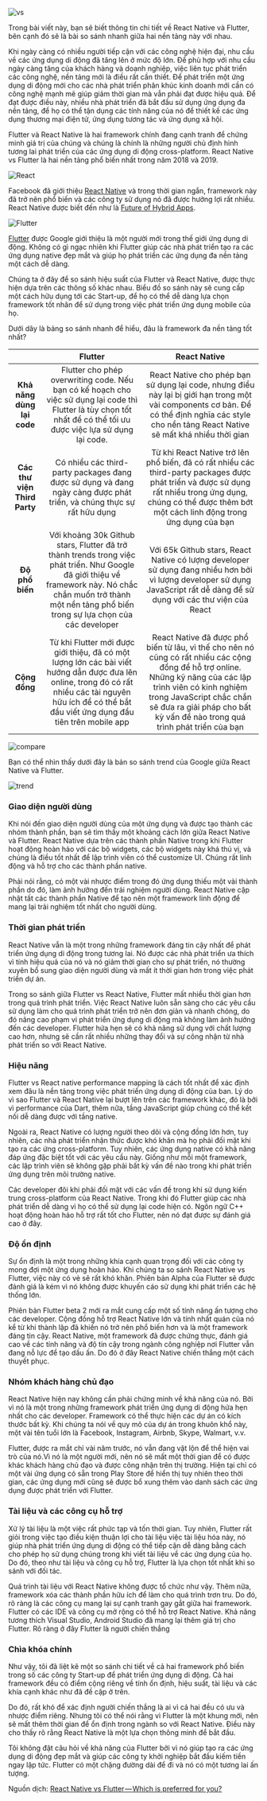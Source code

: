 ![vs](https://cdn-images-1.medium.com/max/1600/1*fou_uqXR9iFARotCwUPoOA.png)

Trong bài viết này, bạn sẽ biết thông tin chi tiết về React Native và Flutter, bên cạnh đó sẽ là bài so sánh nhanh giữa hai nền tảng này với nhau.

Khi ngày càng có nhiều người tiếp cận với các công nghệ hiện đại, nhu cầu về các ứng dụng di động đã tăng lên ở mức độ lớn. Để phù hợp với nhu cầu ngày càng tăng của khách hàng và doanh nghiệp, việc liên tục phát triển các công nghệ, nền tảng mới là điều rất cần thiết. Để phát triển một ứng dụng di động mới cho các nhà phát triển phân khúc kinh doanh mới cần có công nghệ mạnh mẽ giúp giảm thời gian mà vẫn phải đạt được hiệu quả. Để đạt được điều này, nhiều nhà phát triển đã bắt đầu sử dụng ứng dụng đa nền tảng, để họ có thể tận dụng các tính năng của nó để thiết kế các ứng dụng thương mại điện tử, ứng dụng tương tác và ứng dụng xã hội.

Flutter và React Native là hai framework chính đang cạnh tranh để chứng minh giá trị của chúng và chúng là chính là những người chủ định hình tương lai phát triển của các ứng dụng di động cross-platform. React Native vs Flutter là hai nền tảng phổ biến nhất trong năm 2018 và 2019.

![React](https://cdn-images-1.medium.com/max/1600/1*vIpkn3GgbJmA0wUw1gtCFw.png)

Facebook đã giới thiệu [React Native](https://www.oreilly.com/library/view/learning-react-native/9781491929049/ch01.html) và trong thời gian ngắn, framework này đã trở nên phổ biến và các công ty sử dụng nó đã được hưởng lợi rất nhiều. React Native được biết đến như là [Future of Hybrid Apps](https://technostacks.com/blog/react-native-hybrid-apps/).

![Flutter](https://cdn-images-1.medium.com/max/1600/1*jzzWUSXJ94dWK5lOLiRcbQ.png)

[Flutter](https://medium.freecodecamp.org/an-introduction-to-flutter-the-basics-9fe541fd39e2) được Google giới thiệu là một người mới trong thế giới ứng dụng di động. Không có gì ngạc nhiên khi Flutter giúp các nhà phát triển tạo ra các ứng dụng native đẹp mắt và giúp họ phát triển các ứng dụng đa nền tảng một cách dễ dàng.

Chúng ta ở đây để so sánh hiệu suất của Flutter và React Native, được thực hiện dựa trên các thông số khác nhau. Biểu đồ so sánh này sẽ cung cấp một cách hữu dụng tới các Start-up, để họ có thể dễ dàng lựa chọn framework tốt nhân để sử dụng trong việc phát triển ứng dụng mobile của họ.

Dưới dây là bảng so sánh nhanh để hiểu, đâu là framework đa nền tảng tốt nhất?

| | Flutter | React Native |
| :--------: |:--------: | :--------: |
| **Khả năng dùng lại code** | Flutter cho phép overwriting code. Nếu bạn có kế hoạch cho việc sử dụng lại code thì Flutter là tùy chọn tốt nhất để có thể tối ưu được việc lựa sử dụng lại code. | React Native cho phép bạn sử dụng lại code, nhưng điều này lại bị giới hạn trong một vài components cơ bản. Để có thể định nghĩa các style cho nền tảng React Native sẽ mất khá nhiều thời gian |
| **Các thư viện Third Party** | Có nhiều các third-party packages đang được sử dụng và đang ngày càng được phát triển, và chúng thực sự rất hữu dụng | Từ khi React Native trở lên phổ biến, đã có rất nhiều các third-party packages được phát triển và được sử dụng rất nhiều trong ứng dụng, chúng có thể được thêm bớt một cách linh động trong ứng dụng của bạn |
| **Độ phổ biến** | Với khoảng 30k Github stars, Flutter đã trở thành trends trong việc phát triển. Như Google đã giới thiệu về framework này. Nó chắc chắn muốn trở thành một nền tảng phổ biến trong sự lựa chọn của các developer | Với 65k Github stars, React Native có lượng developer sử dụng đang nhiều hơn bởi vì lượng developer sử dụng JavaScript rất dễ dàng để sử dụng với các thư viện của React |
| **Cộng đồng** | Từ khi Flutter mới được giới thiệu, đã có một lượng lớn các bài viết hướng dẫn được đưa lên online, trong đó có rất nhiều các tài nguyên hữu ích để có thể bắt đầu viết ứng dụng đầu tiên trên mobile app | React Native đã được phổ biến từ lâu, vì thế cho nên nó cũng có rất nhiều các cộng đồng để hỗ trợ online. Những kỹ năng của các lập trình viên có kinh nghiệm trong JavaScript chắc chắn sẽ đưa ra giải pháp cho bất kỳ vấn đề nào trong quá trình phát triển của bạn |

![compare](https://cdn-images-1.medium.com/max/1600/1*rWS4KEHGtqSKSe_TzBoI6A.png)

Bạn có thể nhìn thấy dưới đây là bản so sánh trend của Google giữa React Native và Flutter.

![trend](https://cdn-images-1.medium.com/max/1600/1*LVNHweME2ypz7sb-gNSpKA.png)

### Giao diện người dùng

Khi nói đến giao diện người dùng của một ứng dụng và được tạo thành các nhóm thành phần, bạn sẽ tìm thấy một khoảng cách lớn giữa React Native và Flutter. React Native dựa trên các thành phần Native trong khi Flutter hoạt động hoàn hảo với các bộ widgets, các bộ widgets này khá thú vị, và chúng là điều tốt nhất để lập trình viên có thể customize UI. Chúng rất linh động và hỗ trợ cho các thành phần native.

Phải nói rằng, có một vài nhược điểm trong đó ứng dụng thiếu một vài thành phần do đó, làm ảnh hưởng đến trải nghiệm người dùng. React Native cập nhật tất các thành phần Native để tạo nên một framework linh động để mang lại trải nghiệm tốt nhất cho người dùng.

### Thời gian phát triển
React Native vẫn là một trong những framework đáng tin cậy nhất để phát triển ứng dụng di động trong tương lai. Nó được các nhà phát triển ưa thích vì tính hiệu quả của nó và nó giảm thời gian cho sự phát triển, nó thường xuyên bổ sung giao diện người dùng và mất ít thời gian hơn trong việc phát triển dự án.

Trong so sánh giữa Flutter vs React Native, Flutter mất nhiều thời gian hơn trong quá trình phát triển. Việc React Native luôn sẵn sàng cho các yêu cầu sử dụng làm cho quá trình phát triển trở nên đơn giản và nhanh chóng, do đó nâng cao phạm vi phát triển ứng dụng di động mà không làm ảnh hưởng đến các developer. Flutter hứa hẹn sẽ có khả năng sử dụng với chất lượng cao hơn, nhưng sẽ cần rất nhiều những thay đổi và sự công nhận từ nhà phát triển so với React Native.

### Hiệu năng

Flutter vs React native performance mapping là cách tốt nhất để xác định xem đâu là nền tảng trong việc phát triển ứng dụng di động của ban. Lý do vì sao Flutter và React Native lại bượt lên trên các framework khác, đó là bởi vì performance của Dart, thêm nữa, tầng JavaScript giúp chúng có thể kết nối dễ dàng được với tầng native.

Ngoài ra, React Native có lượng người theo dõi và cộng đồng lớn hơn, tuy nhiên, các nhà phát triển nhận thức được khó khăn mà họ phải đối mặt khi tạo ra các ứng cross-platform. Tuy nhiên, các ứng dụng native có khả năng đáp ứng đặc biệt tốt với các yêu cầu này. Giống như mỗi một framework, các lập trình viên sẽ không gặp phải bất kỳ vấn đề nào trong khi phát triển ứng dụng trên môi trường native.

Các developer đôi khi phải đối mặt với các vấn đề trong khi sử dụng kiến trung cross-platform của React Native. Trong khi đó Flutter giúp các nhà phát triển dễ dàng vì họ có thể sử dụng lại code hiện có. Ngôn ngữ C++ hoạt động hoàn hảo hỗ trợ rất tốt cho Flutter, nên nó đạt được sự đánh giá cao ở đây.

### Độ ổn định

Sự ổn định là một trong những khía cạnh quan trọng đối với các công ty mong đợi một ứng dụng hoàn hảo. Khi chúng ta so sánh React Native vs Flutter, việc này có vẻ sẽ rất khó khăn. Phiên bản Alpha của Flutter sẽ được đánh giá là kém vì nó không được khuyến cáo sử dụng khi phát triển các hệ thống lớn.

Phiên bản Flutter beta 2 mới ra mắt cung cấp một số tính năng ấn tượng cho các developer. Cộng đồng hỗ trợ React Native lớn và tính nhất quán của nó kể từ khi thành lập đã khiến nó trở nên phổ biến hơn và là một framework đáng tin cậy. React Native, một framework đã được chứng thực, đánh giá cao về các tính năng và độ tin cậy trong ngành công nghiệp nơi Flutter vẫn đang nỗ lực để tạo dấu ấn. Do đó ở đây React Native chiến thắng một cách thuyết phục.

### Nhóm khách hàng chủ đạo

React Native hiện nay không cần phải chứng minh về khả năng của nó. Bởi vì nó là một trong những framework phát triển ứng dụng di động hứa hẹn nhất cho các developer. Framework có thể thực hiện các dự án có kích thước bất kỳ. Khi chúng ta nói về quy mô của dự án trong khuôn khổ này, một vài tên tuổi lớn là Facebook, Instagram, Airbnb, Skype, Walmart, v.v.

Flutter, được ra mắt chỉ vài năm trước, nó vẫn đang vật lộn để thể hiện vai trò của nó.Vì nó là một người mới, nên nó sẽ mất một thời gian để có được khác khách hàng chủ đạo và được công nhận trên thị trường. Hiện tại chỉ có một vài ứng dụng có sẵn trong Play Store để hiển thị tuy nhiên theo thời gian, các ứng dụng mới cũng sẽ được bổ xung thêm vào danh sách các ứng dụng được phát triển với Flutter.

### Tài liệu và các công cụ hỗ trợ

Xử lý tài liệu là một việc rất phức tạp và tốn thời gian. Tuy nhiên, Flutter rất giỏi trong việc tạo điều kiện thuận lợi cho tài liệu việc tài liệu hóa này, nó giúp nhà phát triển ứng dụng di động có thể tiếp cận dễ dàng bằng cách cho phép họ sử dụng chúng trong khi viết tài liệu về các ứng dụng của họ. Do đó, theo như tài liệu và công cụ hỗ trợ, Flutter là lựa chọn tốt nhất khi so sánh với đối tác.

Quá trình tài liệu với React Native không được tổ chức như vậy. Thêm nữa, framework xóa các thành phần hữu ích để làm cho quá trình trơn tru. Do đó, rõ ràng là các công cụ mang lại sự cạnh tranh gay gắt giữa hai framework. Flutter có các IDE và công cụ mở rộng có thể hỗ trợ React Native. Khả năng tương thích Visual Studio, Android Studio đã mang lại thêm giá trị cho Flutter. Rõ ràng ở đây Flutter là người chiến thắng

### Chìa khóa chính

Như vậy, tôi đã liệt kê một so sánh chi tiết về cả hai framework phổ biến trong số các công ty Start-up để phát triển ứng dụng di động. Cả hai framework đều có điểm cộng riêng về tính ổn định, hiệu suất, tài liệu và các khía cạnh khác như đã đề cập ở trên.

Do đó, rất khó để xác định người chiến thắng là ai vì cả hai đều có ưu và nhược điểm riêng. Nhưng tôi có thể nói rằng vì Flutter là một khung mới, nên sẽ mất thêm thời gian để ổn định trong ngành so với React Native. Điều này cho thấy rõ rằng React Native là một lựa chọn thông minh để bắt đầu.

Tôi không đặt câu hỏi về khả năng của Flutter bởi vì nó giúp tạo ra các ứng dụng di động đẹp mắt và giúp các công ty khởi nghiệp bắt đầu kiếm tiền ngay lập tức. Flutter có một chặng đường dài để đi và nó có một tương lai ấn tượng.


Nguồn dịch: [React Native vs Flutter — Which is preferred for you?](https://hackernoon.com/react-native-vs-flutter-which-is-preferred-for-you-bba108f808)